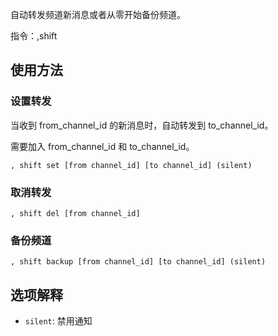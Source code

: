 自动转发频道新消息或者从零开始备份频道。

指令：,shift

## 使用方法

### 设置转发

当收到 from_channel_id 的新消息时，自动转发到 to_channel_id。

需要加入 from_channel_id 和 to_channel_id。

`, shift set [from channel_id] [to channel_id] (silent)`

### 取消转发

`, shift del [from channel_id]`

### 备份频道

`, shift backup [from channel_id] [to channel_id] (silent)`

## 选项解释

- `silent`: 禁用通知
